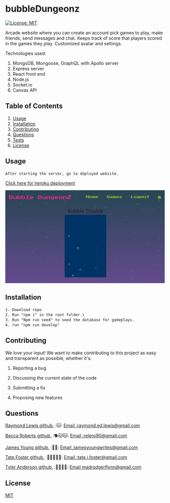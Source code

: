 
  # bubbleDungeonz

  [![License: MIT](https://img.shields.io/badge/License-MIT-yellow.svg)](https://opensource.org/licenses/MIT)


  Arcade website where you can create an account pick games to play, make friends, send messages and chat. Keeps track of score that players scored in the games they play. Customized avatar and settings.

  Technologies used:
  1. MongoDB, Mongoose, GraphQL with Apollo server
  2. Express server
  3. React front end
  4. Node.js 
  5. Socket.io
  6. Canvas API

  
  
  ## Table of Contents 
  1.  [Usage](#Usage)
  2.  [Installation](#Installation)
  3.  [Contributing](#Contributing)
  4.  [Questions](#Questions)
  5.  [Tests](#Tests)
  6.  [License](#License)
  
## Usage 

    After starting the server, go to deployed website.
  
<a href='https://sleepy-mountain-95539.herokuapp.com/'  target="_blank"> Click here for heroku deployment </a> 
  
  ![Website](/screen.PNG)
  
## Installation 
    1. Download repo 
    2. Run "npm i" in the root folder.\
    3. Run "Npm run seed" to seed the database for gameplays.
    4. run "npm run develop"
  
  
  ## Contributing 
  We love your input! We want to make contributing to this project as easy and transparent as possible, whether it's: 

 1. Reporting a bug

 2. Discussing the current state of the code

 3. Submitting a fix 

 4. Proposing new features 
  
  
  
  ## Questions
  <a href='https://github.com/l1keafox'>Raymond Lewis github.</a>  :🐱: 
  <a href="mailto: raymond.ed.lewis@gmail.com">Email :raymond.ed.lewis@gmail.com</a>
    
  <a href='https://github.com/relero90'>Becca Roberts github.</a> :🐕🐱🐱:
  <a href="mailto: relero90@gmail.com">Email :relero90@gmail.com</a>

  <a href='https://github.com/jamesyoungGHusername'>James Young github.</a> :🦉🦉:
  <a href="mailto: jamesyoungwrites@gmail.com">Email :jamesyoungwrites@gmail.com</a>

  <a href='https://github.com/TateFoster'>Tate Foster github.</a> :🐹🐹🐹🐹🐹:
  <a href="mailto:tate.j.foster@gmail.com">Email :tate.j.foster@gmail.com</a>

  <a href='https://github.com/madrodgerflynn'>Tyler Anderson github.</a>  :🐧🐧🐧🐧:
  <a href="mailto: madrodgerflynn@gmail.com">Email madrodgerflynn@gmail.com</a>

  ## License
  [MIT](https://choosealicense.com/licenses/mit/)
  